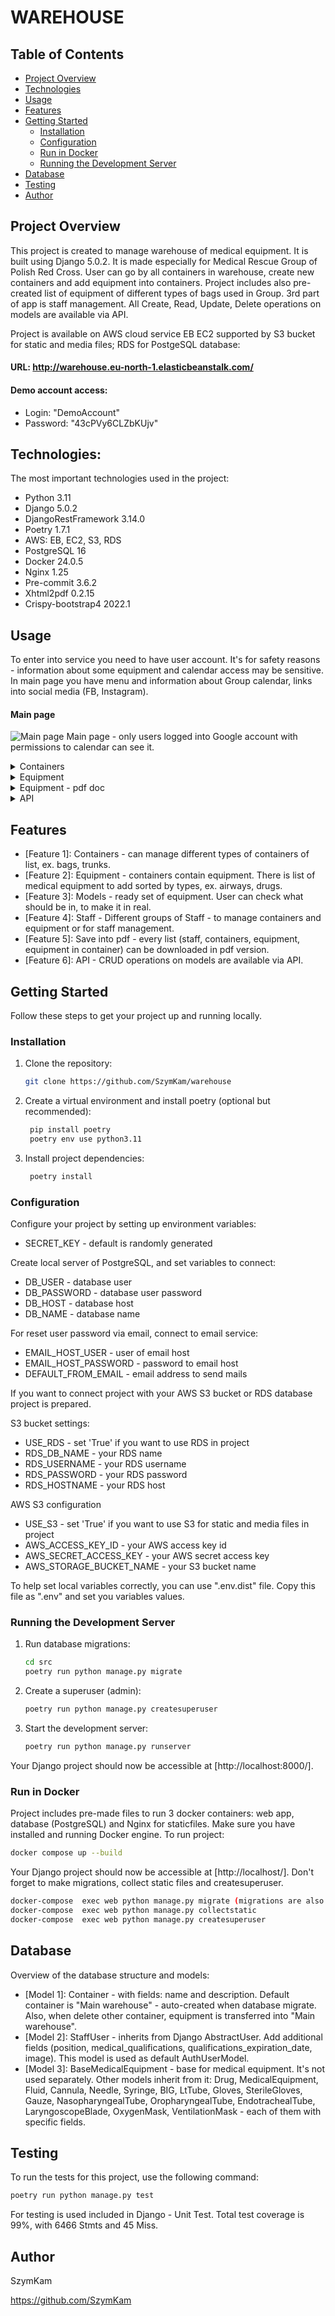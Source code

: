 # WAREHOUSE

## Table of Contents

- [Project Overview](#project-overview)
- [Technologies](#technologies)
- [Usage](#usage)
- [Features](#features)
- [Getting Started](#getting-started)
  - [Installation](#installation)
  - [Configuration](#configuration)
  - [Run in Docker](#run-in-docker)
  - [Running the Development Server](#running-the-development-server)
- [Database](#database)
- [Testing](#testing)
- [Author](#author)

## Project Overview

This project is created to manage warehouse of medical equipment.
It is built using Django 5.0.2.
It is made especially for Medical Rescue Group of Polish Red Cross.
User can go by all containers in warehouse, create new containers
and add equipment into containers. Project includes also pre-created
list of equipment of different types of bags used in Group. 3rd part of
app is staff management.
All Create, Read, Update, Delete operations on models are available via API.

Project is available on AWS cloud service EB EC2 supported by S3 bucket for static and media files;
RDS for PostgeSQL database:

#### URL: http://warehouse.eu-north-1.elasticbeanstalk.com/

#### Demo account access:

- Login: "DemoAccount"
- Password: "43cPVy6CLZbKUjv"

## Technologies:

The most important technologies used in the project:

- Python 3.11
- Django 5.0.2
- DjangoRestFramework 3.14.0
- Poetry 1.7.1
- AWS: EB, EC2, S3, RDS
- PostgreSQL 16
- Docker 24.0.5
- Nginx 1.25
- Pre-commit 3.6.2
- Xhtml2pdf 0.2.15
- Crispy-bootstrap4 2022.1

## Usage

To enter into service you need to have user account. It's for safety reasons - information about some equipment and
calendar access may be sensitive. In main page you have menu and information about Group calendar, links into social media (FB, Instagram).

#### Main page

![Main page](docs/readme_images/main_page.jpg)
Main page - only users logged into Google account with permissions to calendar can see it.

<details>
<summary>Containers</summary>

![Container page_1](docs/readme_images/containers_view_1.jpg)
Container list. From this page user can create new container, add equipment or downlnoad pdf list of containers.

![Container page_2](docs/readme_images/containers_view_2.jpg)
Creating new container. User can choose name form list and add own description.

</details>

<details>
<summary>Equipment</summary>

![Equipment page_1](docs/readme_images/equipment_1.jpg)
Add new equipment from list

![Equipment page_2](docs/readme_images/equipment_2.jpg)
![Equipment page_3](docs/readme_images/equipment_3.jpg)
Depends on name of equipment, creates different model - with specific fields.

![Equipment page_4](docs/readme_images/equipment_4.jpg)
List of equipment from container. User can manage equipment and download equipment list of container.

![Equipment page_5](docs/readme_images/equipment_5.jpg)
It's possible to get all equipment of all containers together.

</details>

<details>
<summary>Equipment - pdf doc</summary>

![Equipment page_6](docs/readme_images/pdf.jpg)
List of all equipment in pdf.

</details>

<details>
<summary>API</summary>
![Api_1](readme_images/api_1.jpg)
Example of API response of at "/api/containers/"

![Api_2](docs/readme_images/api_2.jpg)
Example of API response of at "/api/equipment/"

</details>

## Features

- [Feature 1]: Containers - can manage different types of containers of list, ex. bags, trunks.
- [Feature 2]: Equipment - containers contain equipment. There is list of medical equipment to add sorted by types, ex. airways, drugs.
- [Feature 3]: Models - ready set of equipment. User can check what should be in, to make it in real.
- [Feature 4]: Staff - Different groups of Staff - to manage containers and equipment or for staff management.
- [Feature 5]: Save into pdf - every list (staff, containers, equipment, equipment in container) can be downloaded in pdf version.
- [Feature 6]: API - CRUD operations on models are available via API.

## Getting Started

Follow these steps to get your project up and running locally.

### Installation

1. Clone the repository:

   ```bash
   git clone https://github.com/SzymKam/warehouse
   ```

2. Create a virtual environment and install poetry (optional but recommended):

   ```bash
    pip install poetry
    poetry env use python3.11
   ```

3. Install project dependencies:

   ```bash
    poetry install
   ```

### Configuration

Configure your project by setting up environment variables:

- SECRET_KEY - default is randomly generated

Create local server of PostgreSQL, and set variables to connect:

- DB_USER - database user
- DB_PASSWORD - database user password
- DB_HOST - database host
- DB_NAME - database name

For reset user password via email, connect to email service:

- EMAIL_HOST_USER - user of email host
- EMAIL_HOST_PASSWORD - password to email host
- DEFAULT_FROM_EMAIL - email address to send mails

If you want to connect project with your AWS S3 bucket or RDS database project is prepared.

S3 bucket settings:

- USE_RDS - set 'True' if you want to use RDS in project
- RDS_DB_NAME - your RDS name
- RDS_USERNAME - your RDS username
- RDS_PASSWORD - your RDS password
- RDS_HOSTNAME - your RDS host

AWS S3 configuration

- USE_S3 - set 'True' if you want to use S3 for static and media files in project
- AWS_ACCESS_KEY_ID - your AWS access key id
- AWS_SECRET_ACCESS_KEY - your AWS secret access key
- AWS_STORAGE_BUCKET_NAME - your S3 bucket name

To help set local variables correctly, you can use ".env.dist" file. Copy this file as ".env" and set you variables values.

### Running the Development Server

1. Run database migrations:

   ```bash
   cd src
   poetry run python manage.py migrate
   ```

2. Create a superuser (admin):

   ```bash
   poetry run python manage.py createsuperuser
   ```

3. Start the development server:

   ```bash
   poetry run python manage.py runserver
   ```

Your Django project should now be accessible at [http://localhost:8000/].

### Run in Docker

Project includes pre-made files to run 3 docker containers: web app, database (PostgreSQL) and Nginx for staticfiles.
Make sure you have installed and running Docker engine. To run project:

```bash
docker compose up --build
```

Your Django project should now be accessible at [http://localhost/].
Don't forget to make migrations, collect static files and createsuperuser.

```bash
docker-compose  exec web python manage.py migrate (migrations are also included, when docker-compose run)
docker-compose  exec web python manage.py collectstatic
docker-compose  exec web python manage.py createsuperuser
```

## Database

Overview of the database structure and models:

- [Model 1]: Container - with fields: name and description. Default container is "Main warehouse" -
  auto-created when database migrate. Also, when delete other container, equipment is transferred into
  "Main warehouse".
- [Model 2]: StaffUser - inherits from Django AbstractUser. Add additional fields (position, medical_qualifications, qualifications_expiration_date, image).
  This model is used as default AuthUserModel.
- [Model 3]: BaseMedicalEquipment - base for medical equipment. It's not used separately. Other models inherit from it:
  Drug, MedicalEquipment, Fluid, Cannula, Needle, Syringe, BIG, LtTube, Gloves, SterileGloves, Gauze, NasopharyngealTube,
  OropharyngealTube, EndotrachealTube, LaryngoscopeBlade, OxygenMask, VentilationMask - each of them with specific fields.

## Testing

To run the tests for this project, use the following command:

```bash
poetry run python manage.py test
```

For testing is used included in Django - Unit Test.
Total test coverage is 99%, with 6466 Stmts and 45 Miss.

## Author

SzymKam

https://github.com/SzymKam
